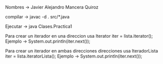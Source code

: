 Nombres -> Javier Alejandro Mancera Quiroz

compilar -> javac -d . src/*.java  

Ejecutar -> java Clases.Practica1


Para crear un iterador en una direccion usa
Iterator<Integer> iter = lista.iterator();
Ejemplo -> System.out.println(iter.next());

Para crear un iterador en ambas direcciones direcciones usa
IteradorLista<Integer> iter = lista.iteratorLista();
Ejemplo -> System.out.println(iter.next());
